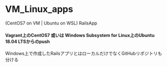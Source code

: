 # VM_Linux_apps
(CentOS7 on VM | Ubuntu on WSL) RailsApp

#### Vagrant上のCentOS7 或いは Windows Subsystem for Linux上のUbuntu 18.04 LTSからのpush

Windows上で作成したRailsアプリとはローカルだけでなくGitHubリポジトリも分ける